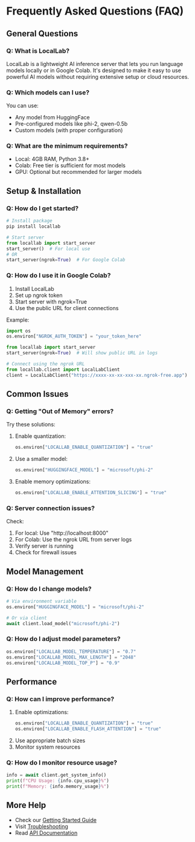 # Frequently Asked Questions (FAQ)

## General Questions

### Q: What is LocalLab?
LocalLab is a lightweight AI inference server that lets you run language models locally or in Google Colab. It's designed to make it easy to use powerful AI models without requiring extensive setup or cloud resources.

### Q: Which models can I use?
You can use:
- Any model from HuggingFace
- Pre-configured models like phi-2, qwen-0.5b
- Custom models (with proper configuration)

### Q: What are the minimum requirements?
- Local: 4GB RAM, Python 3.8+
- Colab: Free tier is sufficient for most models
- GPU: Optional but recommended for larger models

## Setup & Installation

### Q: How do I get started?
```python
# Install package
pip install locallab

# Start server
from locallab import start_server
start_server()  # For local use
# OR
start_server(ngrok=True)  # For Google Colab
```

### Q: How do I use it in Google Colab?
1. Install LocalLab
2. Set up ngrok token
3. Start server with ngrok=True
4. Use the public URL for client connections

Example:
```python
import os
os.environ["NGROK_AUTH_TOKEN"] = "your_token_here"

from locallab import start_server
start_server(ngrok=True)  # Will show public URL in logs

# Connect using the ngrok URL
from locallab.client import LocalLabClient
client = LocalLabClient("https://xxxx-xx-xx-xxx-xx.ngrok-free.app")
```

## Common Issues

### Q: Getting "Out of Memory" errors?
Try these solutions:
1. Enable quantization:
   ```python
   os.environ["LOCALLAB_ENABLE_QUANTIZATION"] = "true"
   ```
2. Use a smaller model:
   ```python
   os.environ["HUGGINGFACE_MODEL"] = "microsoft/phi-2"
   ```
3. Enable memory optimizations:
   ```python
   os.environ["LOCALLAB_ENABLE_ATTENTION_SLICING"] = "true"
   ```

### Q: Server connection issues?
Check:
1. For local: Use "http://localhost:8000"
2. For Colab: Use the ngrok URL from server logs
3. Verify server is running
4. Check for firewall issues

## Model Management

### Q: How do I change models?
```python
# Via environment variable
os.environ["HUGGINGFACE_MODEL"] = "microsoft/phi-2"

# Or via client
await client.load_model("microsoft/phi-2")
```

### Q: How do I adjust model parameters?
```python
os.environ["LOCALLAB_MODEL_TEMPERATURE"] = "0.7"
os.environ["LOCALLAB_MODEL_MAX_LENGTH"] = "2048"
os.environ["LOCALLAB_MODEL_TOP_P"] = "0.9"
```

## Performance

### Q: How can I improve performance?
1. Enable optimizations:
   ```python
   os.environ["LOCALLAB_ENABLE_QUANTIZATION"] = "true"
   os.environ["LOCALLAB_ENABLE_FLASH_ATTENTION"] = "true"
   ```
2. Use appropriate batch sizes
3. Monitor system resources

### Q: How do I monitor resource usage?
```python
info = await client.get_system_info()
print(f"CPU Usage: {info.cpu_usage}%")
print(f"Memory: {info.memory_usage}%")
```

## More Help

- Check our [Getting Started Guide](./getting-started.md)
- Visit [Troubleshooting](./TROUBLESHOOTING.md)
- Read [API Documentation](./API.md)
